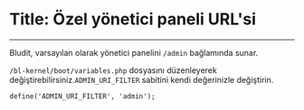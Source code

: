 # Title: Özel yönetici paneli URL'si
<!-- Position: 3 -->
---
Bludit, varsayılan olarak yönetici panelini `/admin` bağlamında sunar.

`/bl-kernel/boot/variables.php` dosyasını düzenleyerek değiştirebilirsiniz.`ADMIN_URI_FILTER` sabitini kendi değerinizle değiştirin.

<pre><code data-language="php">define('ADMIN_URI_FILTER', 'admin');</code></pre>
